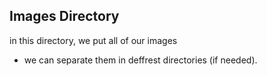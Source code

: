## Images Directory

in this directory, we put all of our images


* we can separate them in deffrest directories (if needed).